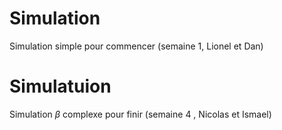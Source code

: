 # Simulation
Simulation simple pour commencer (semaine 1, Lionel et Dan)
# Simulatuion 
Simulation $\beta$ complexe pour finir (semaine 4 , Nicolas et Ismael)
